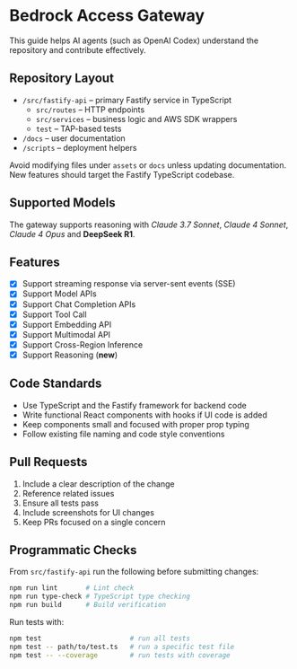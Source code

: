 # Bedrock Access Gateway

This guide helps AI agents (such as OpenAI Codex) understand the repository and contribute effectively.

## Repository Layout

- `/src/fastify-api` – primary Fastify service in TypeScript
  - `src/routes` – HTTP endpoints
  - `src/services` – business logic and AWS SDK wrappers
  - `test` – TAP-based tests
- `/docs` – user documentation
- `/scripts` – deployment helpers

Avoid modifying files under `assets` or `docs` unless updating documentation. New features should target the Fastify TypeScript codebase.

## Supported Models
The gateway supports reasoning with *Claude 3.7 Sonnet*, *Claude 4 Sonnet*, *Claude 4 Opus* and **DeepSeek R1**.

## Features

- [x] Support streaming response via server-sent events (SSE)
- [x] Support Model APIs
- [x] Support Chat Completion APIs
- [x] Support Tool Call
- [x] Support Embedding API
- [x] Support Multimodal API
- [x] Support Cross-Region Inference
- [x] Support Reasoning (**new**)

## Code Standards

- Use TypeScript and the Fastify framework for backend code
- Write functional React components with hooks if UI code is added
- Keep components small and focused with proper prop typing
- Follow existing file naming and code style conventions

## Pull Requests

1. Include a clear description of the change
2. Reference related issues
3. Ensure all tests pass
4. Include screenshots for UI changes
5. Keep PRs focused on a single concern

## Programmatic Checks

From `src/fastify-api` run the following before submitting changes:

```bash
npm run lint       # Lint check
npm run type-check # TypeScript type checking
npm run build      # Build verification
```

Run tests with:

```bash
npm test                      # run all tests
npm test -- path/to/test.ts   # run a specific test file
npm test -- --coverage        # run tests with coverage
```

